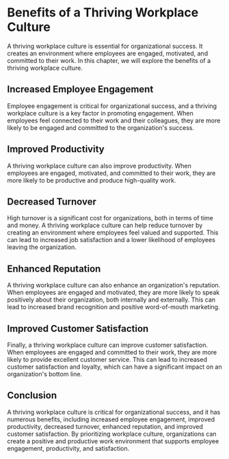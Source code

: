 Benefits of a Thriving Workplace Culture
=================================================================

A thriving workplace culture is essential for organizational success. It creates an environment where employees are engaged, motivated, and committed to their work. In this chapter, we will explore the benefits of a thriving workplace culture.

Increased Employee Engagement
-----------------------------

Employee engagement is critical for organizational success, and a thriving workplace culture is a key factor in promoting engagement. When employees feel connected to their work and their colleagues, they are more likely to be engaged and committed to the organization's success.

Improved Productivity
---------------------

A thriving workplace culture can also improve productivity. When employees are engaged, motivated, and committed to their work, they are more likely to be productive and produce high-quality work.

Decreased Turnover
------------------

High turnover is a significant cost for organizations, both in terms of time and money. A thriving workplace culture can help reduce turnover by creating an environment where employees feel valued and supported. This can lead to increased job satisfaction and a lower likelihood of employees leaving the organization.

Enhanced Reputation
-------------------

A thriving workplace culture can also enhance an organization's reputation. When employees are engaged and motivated, they are more likely to speak positively about their organization, both internally and externally. This can lead to increased brand recognition and positive word-of-mouth marketing.

Improved Customer Satisfaction
------------------------------

Finally, a thriving workplace culture can improve customer satisfaction. When employees are engaged and committed to their work, they are more likely to provide excellent customer service. This can lead to increased customer satisfaction and loyalty, which can have a significant impact on an organization's bottom line.

Conclusion
----------

A thriving workplace culture is critical for organizational success, and it has numerous benefits, including increased employee engagement, improved productivity, decreased turnover, enhanced reputation, and improved customer satisfaction. By prioritizing workplace culture, organizations can create a positive and productive work environment that supports employee engagement, productivity, and satisfaction.
